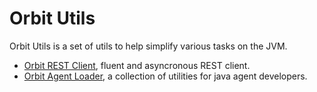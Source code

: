 Orbit Utils
============

Orbit Utils is a set of utils to help simplify various tasks on the JVM.

- [Orbit REST Client](rest-client/), fluent and asyncronous REST client.
- [Orbit Agent Loader](agent-loader/), a collection of utilities for java agent developers.
